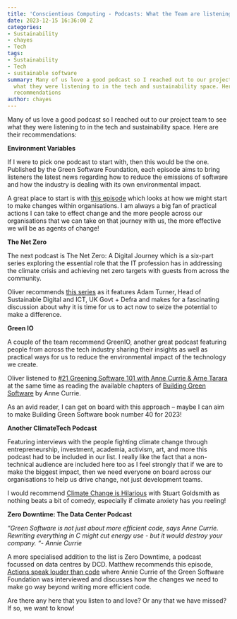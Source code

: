 ```yaml
---
title: 'Conscientious Computing - Podcasts: What the Team are listening to right now!'
date: 2023-12-15 16:36:00 Z
categories:
- Sustainability
- chayes
- Tech
tags:
- Sustainability
- Tech
- sustainable software
summary: Many of us love a good podcast so I reached out to our project team to see
  what they were listening to in the tech and sustainability space. Here are their
  recommendations
author: chayes
---
```


Many of us love a good podcast so I reached out to our project team to see what they were listening to in the tech and sustainability space. Here are their recommendations:

**Environment Variables**

If I were to pick one podcast to start with, then this would be the one. Published by the Green Software Foundation, each episode aims to bring listeners the latest news regarding how to reduce the emissions of software and how the industry is dealing with its own environmental impact.

A great place to start is with [this episode](https://podcast.greensoftware.foundation/e/pnmmzp0n-how-do-we-make-green-changes-in-organisations.) which looks at how we might start to make changes within organisations. I am always a big fan of practical actions I can take to effect change and the more people across our organisations that we can take on that journey with us, the more effective we will be as agents of change!

**The Net Zero**

The next podcast is The Net Zero: A Digital Journey which is a six-part series exploring the essential role that the IT profession has in addressing the climate crisis and achieving net zero targets with guests from across the community.

Oliver recommends [this series](https://www.bcs.org/articles-opinion-and-research/the-net-zero-a-digital-journey-1/) as it features Adam Turner, Head of Sustainable Digital and ICT, UK Govt \+ Defra and makes for a fascinating discussion about why it is time for us to act now to seize the potential to make a difference.

**Green IO**

A couple of the team recommend GreenIO, another great podcast featuring people from across the tech industry sharing their insights as well as practical ways for us to reduce the environmental impact of the technology we create.

Oliver listened to [#21 Greening Software 101 with Anne Currie & Arne Tarara](https://greenio.gaelduez.com/e/vnw636x8-21-greening-software-101-with-arne-tarara-and-anne-currie) at the same time as reading the available chapters of [Building Green Software](https://www.oreilly.com/library/view/building-green-software/9781098150617/) by Anne Currie.

As an avid reader, I can get on board with this approach – maybe I can aim to make Building Green Software book number 40 for 2023!

**Another ClimateTech Podcast**

Featuring interviews with the people fighting climate change through entrepreneurship, investment, academia, activism, art, and more this podcast had to be included in our list. I really like the fact that a non-technical audience are included here too as I feel strongly that if we are to make the biggest impact, then we need everyone on board across our organisations to help us drive change, not just development teams.

I would recommend [Climate Change is Hilarious](https://www.climatetechpod.com/2189546/14116482-climate-change-is-hilarious-with-stuart-goldsmith,) with Stuart Goldsmith as nothing beats a bit of comedy, especially if climate anxiety has you reeling!

**Zero Downtime: The Data Center Podcast**

*“Green Software is not just about more efficient code, says Anne Currie. Rewriting everything in C might cut energy use - but it would destroy your company. “- Annie Currie*

A more specialised addition to the list is Zero Downtime, a podcast focussed on data centres by DCD. Matthew recommends this episode, [Actions speak louder than code](https://www.datacenterdynamics.com/en/podcasts/zero-downtime/episode-37-actions-speak-louder-than-code-with-anne-currie-green-software-foundation/) where Annie Currie of the Green Software Foundation was interviewed and discusses how the changes we need to make go way beyond writing more efficient code.

Are there any here that you listen to and love? Or any that we have missed? If so, we want to know!